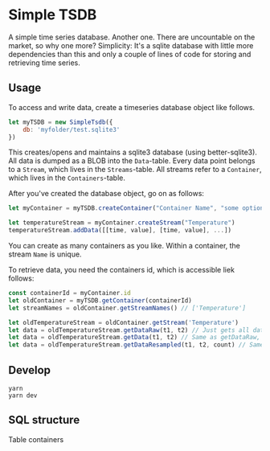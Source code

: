 # Simple TSDB
A simple time series database. Another one. There are uncountable on the market, so why one more? Simplicity: It's a sqlite database with little more dependencies than this and only a couple of lines of code for storing and retrieving time series. 

## Usage
To access and write data, create a timeseries database object like follows.
```javascript
let myTSDB = new SimpleTsdb({
    db: 'myfolder/test.sqlite3'
})
```
This creates/opens and maintains a sqlite3 database (using better-sqlite3). All data is dumped as a BLOB into the `Data`-table. Every data point belongs to a `Stream`, which lives in the `Streams`-table. All streams refer to a `Container`, which lives in the `Containers`-table.

After you've created the database object, go on as follows:

```javascript
let myContainer = myTSDB.createContainer("Container Name", "some optional description")

let temperatureStream = myContainer.createStream("Temperature")
temperatureStream.addData([[time, value], [time, value], ...])
```

You can create as many containers as you like. Within a container, the stream `Name` is unique.

To retrieve data, you need the containers id, which is accessible liek follows:
```javascript
const containerId = myContainer.id
let oldContainer = myTSDB.getContainer(containerId)
let streamNames = oldContainer.getStreamNames() // ['Temperature']

let oldTemperatureStream = oldContainer.getStream('Temperature')
let data = oldTemperatureStream.getDataRaw(t1, t2) // Just gets all data points where timestamp is in between t1 and t2
let data = oldTemperatureStream.getData(t1, t2) // Same as getDataRaw, but extends the (t1, t2) interval to the point before t1 and after t2.
let data = oldTemperatureStream.getDataResampled(t1, t2, count) // Same as getData but resamples the retrieved points into bins and calculates the min/max/mean 
```

## Develop
```
yarn
yarn dev
```


## SQL structure
Table containers